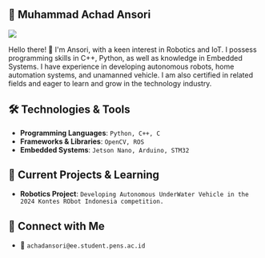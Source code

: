 ## 👋 Muhammad Achad Ansori

<div align="left">
  <img src="https://komarev.com/ghpvc/?username=achadansori&color=blue&style=flat-square" align="left">
</div>
<br>

Hello there! 👋 I'm Ansori, with a keen interest in Robotics and IoT. I possess programming skills in C++, Python, as well as knowledge in Embedded Systems. I have experience in developing autonomous robots, home automation systems, and unamanned vehicle. I am also certified in related fields and eager to learn and grow in the technology industry.

## 🛠️ Technologies & Tools

- **Programming Languages**: `Python, C++, C`
- **Frameworks & Libraries**: `OpenCV, ROS `
- **Embedded Systems**: `Jetson Nano, Arduino, STM32`

## 🌱 Current Projects & Learning

- **Robotics Project**: `Developing Autonomous UnderWater Vehicle in the 2024 Kontes RObot Indonesia competition.`

## 🤝 Connect with Me

- 📧 `achadansori@ee.student.pens.ac.id`
